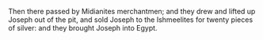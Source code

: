 Then there passed by Midianites merchantmen; and they drew and lifted up Joseph out of the pit, and sold Joseph to the Ishmeelites for twenty pieces of silver: and they brought Joseph into Egypt.
